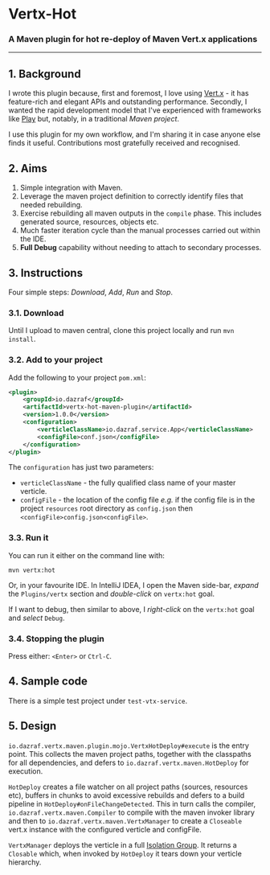 # Vertx-Hot
### A Maven plugin for hot re-deploy of Maven Vert.x applications
---
## 1. Background

I wrote this plugin because, first and foremost, I love using [Vert.x](http://vertx.io) - it has feature-rich and elegant APIs and outstanding performance. Secondly, I wanted the rapid development model that I've experienced
with frameworks like [Play](https://www.playframework.com/) but, notably, in a traditional *Maven project*.

I use this plugin for my own workflow, and I'm sharing it in case anyone else finds it useful. Contributions most gratefully received and recognised.
 
## 2. Aims

1. Simple integration with Maven.
2. Leverage the maven project definition to correctly identify files that needed rebuilding.
3. Exercise rebuilding all maven outputs in the ```compile``` phase. This includes generated source, resources, objects etc.
4. Much faster iteration cycle than the manual processes carried out within the IDE.
5. __Full Debug__ capability without needing to attach to secondary processes.

## 3. Instructions
Four simple steps: *Download*, *Add*, *Run* and *Stop*.

### 3.1. Download
Until I upload to maven central, clone this project locally and run ```mvn install```.

### 3.2. Add to your project
Add the following to your project ```pom.xml```:

```xml
<plugin>
    <groupId>io.dazraf</groupId>
    <artifactId>vertx-hot-maven-plugin</artifactId>
    <version>1.0.0</version>
    <configuration>
        <verticleClassName>io.dazraf.service.App</verticleClassName>
        <configFile>conf.json</configFile>
    </configuration>
</plugin>
```

The ```configuration``` has just two parameters:

* ```verticleClassName``` - the fully qualified class name of your master verticle.
* ```configFile``` - the location of the config file *e.g.* if the config file is in the project ```resources``` root directory as ```config.json``` then ```<configFile>config.json<configFile>```.  

### 3.3. Run it

You can run it either on the command line with:

``` 
mvn vertx:hot
```

Or, in your favourite IDE. In IntelliJ IDEA, I open the Maven side-bar, *expand* the ```Plugins/vertx``` section and 
*double-click* on ```vertx:hot``` goal.

If I want to debug, then similar to above, I *right-click* on the ```vertx:hot``` goal and *select* ```Debug```.

### 3.4. Stopping the plugin

Press either: ```<Enter>``` or  ```Ctrl-C```.

## 4. Sample code
There is a simple test project under ```test-vtx-service```.

## 5. Design

```io.dazraf.vertx.maven.plugin.mojo.VertxHotDeploy#execute``` is the entry point. 
This collects the maven project paths, together with the classpaths for all dependencies, and defers to
 ```io.dazraf.vertx.maven.HotDeploy``` for execution. 
 
```HotDeploy``` creates a file watcher on all project paths (sources, resources etc), buffers in chunks to avoid 
excessive rebuilds and defers to a build pipeline in ```HotDeploy#onFileChangeDetected```. This in turn calls the compiler, 
```io.dazraf.vertx.maven.Compiler``` to compile with the maven invoker library and then to ```io.dazraf.vertx.maven.VertxManager``` to create a 
```Closeable``` vert.x instance with the configured verticle and configFile.

```VertxManager``` deploys the verticle in a full [Isolation Group](http://vertx.io/docs/vertx-core/java/#_verticle_isolation_groups).
It returns a ```Closable``` which, when invoked by ```HotDeploy``` it tears down your verticle hierarchy.
